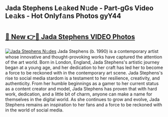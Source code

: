 ## Jada Stephens Le𝚊ked N𝚞de - Part-gGs Video Le𝚊ks - Hot Onlyf𝚊ns Photos gyY44

# <h2><a href="http://ab86782.deff.icu/?id=Jada+Stephens">🔗 New 👉🔴 Jada Stephens VIDEO Photos</a></h2>

[![Jada Stephens N𝚞des](https://i.imgur.com/rIISA9y.gif)](http://ab86782.deff.icu/?id=Jada+Stephens)
Jada Stephens (b. 1990) is a contemporary artist whose innovative and thought-provoking works have captured the attention of the art world. Born in London, England, Jada Stephens's artistic journey began at a young age, and her dedication to her craft has led her to become a force to be reckoned with in the contemporary art scene. Jada Stephens's rise to social media stardom is a testament to her resilience, creativity, and authenticity. From her humble beginnings as a gamer to her current status as a content creator and model, Jada Stephens has proven that with hard work, dedication, and a little bit of charm, anyone can make a name for themselves in the digital world. As she continues to grow and evolve, Jada Stephens remains an inspiration to her fans and a force to be reckoned with in the world of social media.
